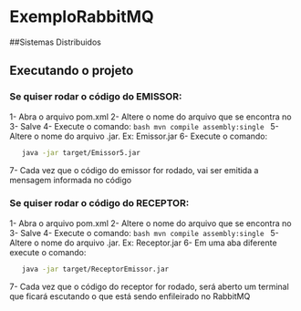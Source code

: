 # ExemploRabbitMQ
##Sistemas Distribuidos

## Executando o projeto

### Se quiser rodar o código do EMISSOR:
1- Abra o arquivo pom.xml
2- Altere o nome do arquivo que se encontra no <mainClass>
3- Salve
4- Execute o comando: 
    ```bash
    mvn compile assembly:single
    ```
5- Altere o nome do arquivo .jar. Ex: Emissor.jar
6- Execute o comando:
 ```bash
    java -jar target/Emissor5.jar
```
7- Cada vez que o código do emissor for rodado, vai ser emitida a mensagem informada no código


### Se quiser rodar o código do RECEPTOR:
1- Abra o arquivo pom.xml
2- Altere o nome do arquivo que se encontra no <mainClass>
3- Salve
4- Execute o comando: 
    ```bash
    mvn compile assembly:single
    ```
5- Altere o nome do arquivo .jar. Ex: Receptor.jar
6- Em uma aba diferente execute o comando:
 ```bash
    java -jar target/ReceptorEmissor.jar
```
7- Cada vez que o código do receptor for rodado, será aberto um terminal que ficará escutando o que está sendo enfileirado no RabbitMQ
